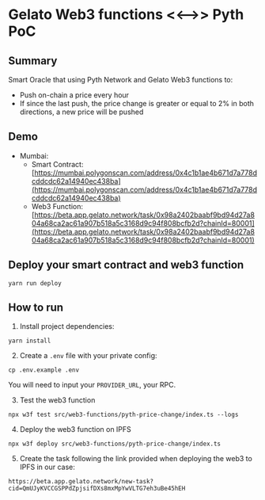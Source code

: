 
# Gelato Web3 functions <<-->> Pyth PoC

## Summary

Smart Oracle that using Pyth Network and Gelato Web3 functions to:
- Push on-chain a price every hour
- If since the last push, the price change is greater or equal to 2% in both directions, a new price will be pushed

## Demo
- Mumbai:
  - Smart Contract: [https://mumbai.polygonscan.com/address/0x4c1b1ae4b671d7a778dcddcdc62a14940ec438ba](https://mumbai.polygonscan.com/address/0x4c1b1ae4b671d7a778dcddcdc62a14940ec438ba)
  - Web3 Function: [https://beta.app.gelato.network/task/0x98a2402baabf9bd94d27a804a68ca2ac61a907b518a5c3168d9c94f808bcfb2d?chainId=80001](https://beta.app.gelato.network/task/0x98a2402baabf9bd94d27a804a68ca2ac61a907b518a5c3168d9c94f808bcfb2d?chainId=80001)

## Deploy your smart contract and web3 function
```
yarn run deploy 
```

## How to run

1. Install project dependencies:
```
yarn install
```

2. Create a `.env` file with your private config:
```
cp .env.example .env
```
You will need to input your `PROVIDER_URL`, your RPC.


3. Test the  web3 function
```
npx w3f test src/web3-functions/pyth-price-change/index.ts --logs
```

4. Deploy the web3 function on IPFS
```
npx w3f deploy src/web3-functions/pyth-price-change/index.ts
```

5. Create the task following the link provided when deploying the web3 to IPFS in our case:
```
https://beta.app.gelato.network/new-task?cid=QmUJyKVCCGSPPdZpjsifDXs8mxMpYwVLTG7eh3uBe45hEH
```